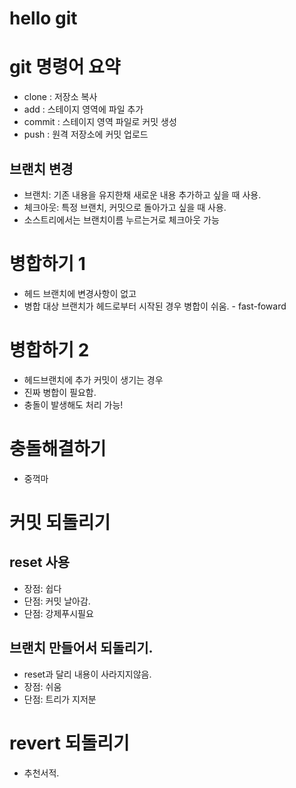 # hello git

# git 명령어 요약

- clone : 저장소 복사
- add : 스테이지 영역에 파일 추가
- commit : 스테이지 영역 파일로 커밋 생성
- push : 원격 저장소에 커밋 업로드

## 브랜치 변경

- 브랜치: 기존 내용을 유지한채 새로운 내용 추가하고 싶을 때 사용.
- 체크아웃: 특정 브랜치, 커밋으로 돌아가고 싶을 때 사용.
- 소스트리에서는 브랜치이름 누르는거로 체크아웃 가능

# 병합하기 1 

- 헤드 브랜치에 변경사항이 없고
- 병합 대상 브랜치가 헤드로부터 시작된 경우 병합이 쉬움. - fast-foward


# 병합하기 2

- 헤드브랜치에 추가 커밋이 생기는 경우
- 진짜 병합이 필요함. 
- 충돌이 발생해도 처리 가능!


# 충돌해결하기

- 중꺽마

# 커밋 되돌리기

## reset 사용

- 장점: 쉽다
- 단점: 커밋 날아감. 
- 단점: 강제푸시필요

## 브랜치 만들어서 되돌리기.

- reset과 달리 내용이 사라지지않음.
- 장점: 쉬움
- 단점: 트리가 지저분

# revert 되돌리기

- 추천서적.
